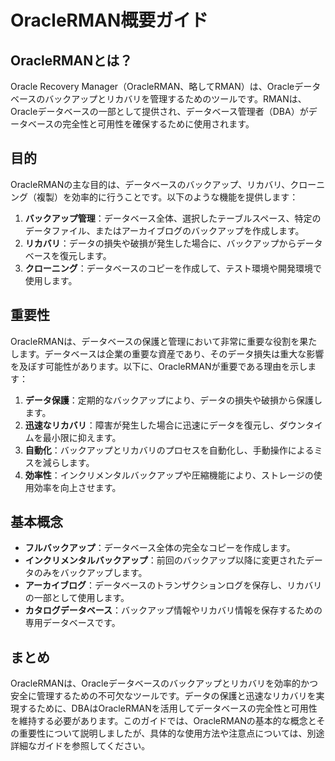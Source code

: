 # OracleRMAN概要ガイド

## OracleRMANとは？

Oracle Recovery Manager（OracleRMAN、略してRMAN）は、Oracleデータベースのバックアップとリカバリを管理するためのツールです。RMANは、Oracleデータベースの一部として提供され、データベース管理者（DBA）がデータベースの完全性と可用性を確保するために使用されます。

## 目的

OracleRMANの主な目的は、データベースのバックアップ、リカバリ、クローニング（複製）を効率的に行うことです。以下のような機能を提供します：

1. **バックアップ管理**：データベース全体、選択したテーブルスペース、特定のデータファイル、またはアーカイブログのバックアップを作成します。
2. **リカバリ**：データの損失や破損が発生した場合に、バックアップからデータベースを復元します。
3. **クローニング**：データベースのコピーを作成して、テスト環境や開発環境で使用します。

## 重要性

OracleRMANは、データベースの保護と管理において非常に重要な役割を果たします。データベースは企業の重要な資産であり、そのデータ損失は重大な影響を及ぼす可能性があります。以下に、OracleRMANが重要である理由を示します：

1. **データ保護**：定期的なバックアップにより、データの損失や破損から保護します。
2. **迅速なリカバリ**：障害が発生した場合に迅速にデータを復元し、ダウンタイムを最小限に抑えます。
3. **自動化**：バックアップとリカバリのプロセスを自動化し、手動操作によるミスを減らします。
4. **効率性**：インクリメンタルバックアップや圧縮機能により、ストレージの使用効率を向上させます。

## 基本概念

- **フルバックアップ**：データベース全体の完全なコピーを作成します。
- **インクリメンタルバックアップ**：前回のバックアップ以降に変更されたデータのみをバックアップします。
- **アーカイブログ**：データベースのトランザクションログを保存し、リカバリの一部として使用します。
- **カタログデータベース**：バックアップ情報やリカバリ情報を保存するための専用データベースです。

## まとめ

OracleRMANは、Oracleデータベースのバックアップとリカバリを効率的かつ安全に管理するための不可欠なツールです。データの保護と迅速なリカバリを実現するために、DBAはOracleRMANを活用してデータベースの完全性と可用性を維持する必要があります。このガイドでは、OracleRMANの基本的な概念とその重要性について説明しましたが、具体的な使用方法や注意点については、別途詳細なガイドを参照してください。